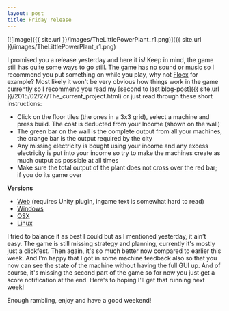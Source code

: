 ```yaml
---
layout: post
title: Friday release
---
```


[![image]({{ site.url }}/images/TheLittlePowerPlant_r1.png)]({{ site.url }}/images/TheLittlePowerPlant_r1.png)

I promised you a release yesterday and here it is! Keep in mind, the game still has quite some ways to go still. The game has no sound or music so I recommend you put something on while you play, why not [Floex](https://www.youtube.com/playlist?list=PL6D5778D485B08643) for example? Most likely it won't be very obvious how things work in the game currently so I recommend you read my [second to last blog-post]({{ site.url }}/2015/02/27/The_current_project.html) or just read through these short instructions:

* Click on the floor tiles (the ones in a 3x3 grid), select a machine and press build. The cost is deducted from your Income (shown on the wall)
* The green bar on the wall is the complete output from all your machines, the orange bar is the output required by the city
* Any missing electricity is bought using your income and any excess electricity is put into your income so try to make the machines create as much output as possible at all times
* Make sure the total output of the plant does not cross over the red bar; if you do its game over

**Versions**

* [Web](https://dl.dropboxusercontent.com/u/107494599/TheLittlePowerPlant/TheLittlePowerPlant_r1/UnityTestExportWeb.html) (requires Unity plugin, ingame text is somewhat hard to read)
* [Windows](https://dl.dropboxusercontent.com/u/107494599/TheLittlePowerPlant/TheLittlePowerPlant_win_r1.zip)
* [OSX](https://dl.dropboxusercontent.com/u/107494599/TheLittlePowerPlant/TheLittlePowerPlant_osx_r1.zip)
* [Linux](https://dl.dropboxusercontent.com/u/107494599/TheLittlePowerPlant/TheLittlePowerPlant_linux_r1.zip)

I tried to balance it as best I could but as I mentioned yesterday, it ain't easy. The game is still missing strategy and planning, currently it's mostly just a clickfest. Then again, it's so much better now compared to earlier this week. And I'm happy that I got in some machine feedback also so that you now can see the state of the machine without having the full GUI up. And of course, it's missing the second part of the game so for now you just get a score notification at the end. Here's to hoping I'll get that running next week!

Enough rambling, enjoy and have a good weekend!